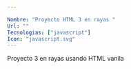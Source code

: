 ```yaml
---

Nombre: "Proyecto HTML 3 en rayas " 
Url: ""
Tecnologias: ["javascript"]
Icon: "javascript.svg" 
---
```

Proyecto 3 en rayas usando HTML vanila
